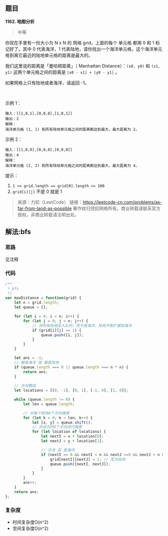 ## 题目
**1162. 地图分析**
>中等

你现在手里有一份大小为 N x N 的 网格 grid，上面的每个 单元格 都用 0 和 1 标记好了。其中 0 代表海洋，1 代表陆地，请你找出一个海洋单元格，这个海洋单元格到离它最近的陆地单元格的距离是最大的。

我们这里说的距离是「曼哈顿距离」（ Manhattan Distance）：`(x0, y0)` 和 `(x1, y1)` 这两个单元格之间的距离是 `|x0 - x1| + |y0 - y1|` 。

如果网格上只有陆地或者海洋，请返回 -1。

 

示例 1：

```
输入：[[1,0,1],[0,0,0],[1,0,1]]
输出：2
解释： 
海洋单元格 (1, 1) 和所有陆地单元格之间的距离都达到最大，最大距离为 2。
```
示例 2：

```
输入：[[1,0,0],[0,0,0],[0,0,0]]
输出：4
解释： 
海洋单元格 (2, 2) 和所有陆地单元格之间的距离都达到最大，最大距离为 4。
```

提示：
1. `1 <= grid.length == grid[0].length <= 100`
2. `grid[i][j]` 不是 0 就是 1

>来源：力扣（LeetCode）
链接：https://leetcode-cn.com/problems/as-far-from-land-as-possible
著作权归领扣网络所有。商业转载请联系官方授权，非商业转载请注明出处。

## 解法:bfs
### 思路
见注释

### 代码
```js
/**
 * bfs
 */
var maxDistance = function(grid) {
    let n = grid.length;
    let queue = [];

    for (let i = 0; i < n; i++) {
        for (let j = 0; j < n; j++) {
            // 将所有陆地加入队列，而不是海洋，陆地不断扩展到海洋
            if (grid[i][j] == 1) {
                queue.push([i, j]);
            }
        }
    }

    let ans = -1;
    // 都是海洋 或 都是陆地
    if (queue.length === 0 || queue.length === n * n) {
        return ans;
    }
    
    // 方向数组
    let locations = [[0, -1], [0, 1], [-1, 0], [1, 0]];

    while (queue.length != 0) {
        let len = queue.length;

        // 对每个陆地4个方向搜索
        for (let k = 0; k < len; k++) {
            let [x, y] = queue.shift();
            // 向该点的4个方向进行搜索
            for (let location of locations) {
                let nextI = x + location[0];
                let nextJ = y + location[1];

                // 合法 且 是海洋
                if (nextI >= 0 && nextI < n && nextJ >=0 && nextJ < n && grid[nextI][nextJ] == 0) { 
                    grid[nextI][nextJ] = 1; // 变为陆地
                    queue.push([nextI, nextJ]);
                }
            }
        }
        ans++;
    }
    return ans;
};

```
### 复杂度
* 时间复杂度O(n^2)
* 空间复杂度O(n^2)
